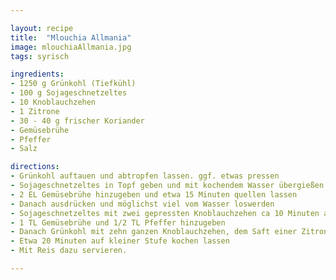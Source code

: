 ```yaml
---

layout: recipe
title:  "Mlouchia Allmania"
image: mlouchiaAllmania.jpg
tags: syrisch

ingredients:
- 1250 g Grünkohl (Tiefkühl)
- 100 g Sojageschnetzeltes
- 10 Knoblauchzehen
- 1 Zitrone
- 30 - 40 g frischer Koriander
- Gemüsebrühe
- Pfeffer
- Salz

directions:
- Grünkohl auftauen und abtropfen lassen. ggf. etwas pressen
- Sojageschnetzeltes in Topf geben und mit kochendem Wasser übergießen
- 2 EL Gemüsebrühe hinzugeben und etwa 15 Minuten quellen lassen
- Danach ausdrücken und möglichst viel vom Wasser loswerden
- Sojageschnetzeltes mit zwei gepressten Knoblauchzehen ca 10 Minuten auf kleiner Stufe anbraten
- 1 TL Gemüsebrühe und 1/2 TL Pfeffer hinzugeben
- Danach Grünkohl mit zehn ganzen Knoblauchzehen, dem Saft einer Zitrone und 50 ml Olivenöl hinzugeben.
- Etwa 20 Minuten auf kleiner Stufe kochen lassen
- Mit Reis dazu servieren.

---
```

